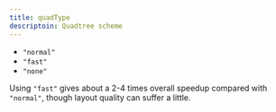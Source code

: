 ```yaml
---
title: quadType
descriptoin: Quadtree scheme
---
```

* `"normal"`
* `"fast"`
* `"none"`

Using `"fast"` gives about a 2-4 times overall speedup compared with `"normal"`, 
though layout quality can suffer a little. 
